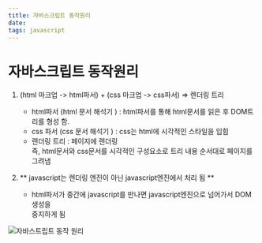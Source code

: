 ```yaml
---
title: 자바스크립트 동작원리
date: 
tags: javascript
---
```


# 자바스크립트 동작원리 
1. (html 마크업 -> html파서) + (css 마크업 -> css파서) => 렌더링 트리

    - html파서 (html 문서 해석기 ) :
                 html파서를 통해 html문서를 읽은 후 DOM트리를 형성 함.
    - css 파서 (css 문서 해석기 ) : 
                 css는 html에 시각적인 스타일을 입힘 
    - 렌더링 트리 : 페이지에 렌더링  
                즉, html문서와 css문서를 시각적인 구성요소로 트리 내용 순서대로 페이지를 그려냄  
2. ** javascript는 렌더링 엔진이 아닌 javascript엔진에서 처리 됨 **
    - html파서가 중간에 javascript를 만나면 javascript엔진으로 넘어가서 DOM생성을   
          중지하게 됨 

![자바스트립트 동작 원리](https://d2.naver.com/content/images/2015/06/helloworld-59361-3.png)

